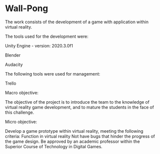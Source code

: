 # Wall-Pong
The work consists of the development of a game with application within virtual reality.

The tools used for the development were:

  Unity Engine - version: 2020.3.0f1
  
  Blender
  
  Audacity
  
The following tools were used for management:

  Trello

Macro objective:

  The objective of the project is to introduce the team to the knowledge of virtual reality game development, and to mature the students in the face of this challenge.

Micro objective: 

  Develop a game prototype within virtual reality, meeting the following criteria:
   Function in virtual reality
   Not have bugs that hinder the progress of the game design.
   Be approved by an academic professor within the Superior Course of Technology in Digital Games.
